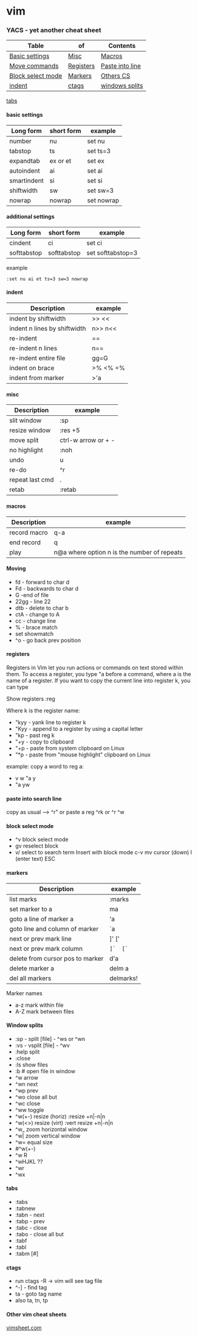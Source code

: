 # vim 
### YACS - yet another cheat sheet

Table|of|Contents
--------- | ---------- | -------
[Basic settings](#basic-settings)|[Misc](#misc)|[Macros](#macros)
[Move commands](#moving)|[Registers](#registers)|[Paste into line](#paste-into-search-line)
[Block select mode](#block-select-mode)|[Markers](#markers)|[Others CS](#Other-vim-cheat-sheets)|
[indent](#indent)|[ctags](#ctags)|[windows splits](#window-splits)|
[tabs](#tabs)



#### basic settings

Long form | short form | example
--------- | ---------- | -------
number|nu|set nu
tabstop|ts|set ts=3
expandtab|ex or et|set ex
autoindent|ai|set ai
smartindent|si|set si
shiftwidth|sw|set sw=3
nowrap|nowrap|set nowrap

#### additional settings
Long form | short form | example
--------- | ---------- | -------
cindent|ci|set ci
softtabstop|softtabstop|set softtabstop=3


example
```
:set nu ai et ts=3 sw=3 nowrap
```
#### indent

Description | example
----------- | -------
indent by shiftwidth|>>  <<
indent n lines by shiftwidth|n>> n<<
re-indent|==
re-indent n lines|n==
re-indent entire file|gg=G
indent on brace|>% <% =%
indent from marker|>'a

#### misc

Description | example
----------- | -------
slit window|:sp
resize window|:res +5
move split|ctrl-w arrow or + -
no highlight|:noh
undo|u
re-do|^r
repeat last cmd|.
retab|:retab

#### macros

Description | example
----------- | -------
record macro|q-a
end record|q
play|n@a  where option n is the number of repeats


#### Moving

- fd - forward to char d
- Fd - backwards to char d
- G -end of file
- 22gg - line 22
- dtb - delete to char b
- ctA - change to A
- cc - change line
- % - brace match
- set showmatch
- ^o - go back prev position

#### registers
Registers in Vim let you run actions or commands on text stored within them. To access a register, you type "a before a command, where a is the name of a register. If you want to copy the current line into register k, you can type

Show registers
:reg

Where k is the register name:
- "kyy  - yank line to register k
- "Kyy  - append to a register by using a capital letter
- "kp - past reg k
- "+y - copy to clipboard
- "+p - paste from system clipboard on Linux
- "*p - paste from "mouse highlight" clipboard on Linux

example: copy a word to reg a:
- v w "a y
- "a yw

#### paste into search line
copy as usual -->
^r"
or paste a reg ^rk
or ^r ^w

#### block select mode
- ^v  block select mode
- gv  reselect block
- v/   select to search term
Insert with block mode
  c-v
  mv cursor  (down)
  I
  (enter text)
  ESC


#### markers
Description | example
----------- | -------
list marks|:marks
set marker to a|ma
goto a line of marker a|'a      
goto line and column of marker|`a      
next or prev mark line|]'  ['   
next or prev mark column|```]`  [` ```
delete from cursor pos to marker|d'a    
delete marker a|delm a
del all markers|delmarks! 

Marker names
- a-z mark within file
- A-Z mark between files

#### Window splits
- :sp - split [file] - ^ws or ^wn
- :vs - vsplit [file]  - ^wv
- :help split
- :close
- :ls show files
- :b # open file in window
- ^w arrow
- ^wn next
- ^wp prev
- ^wo close all but
- ^wc close 
- ^ww toggle
- ^w(+-)  resize (horiz) :resize +n|-n|n
- ^w(<>) resize (virt)  :vert resize +n|-n|n
- ^w_  zoom horizontal window
- ^w|  zoom vertical window
- ^w= equal size
- #^w(+-)
- ^w R
- ^wHJKL ??
- ^wr
- ^wx

#### tabs
- :tabs
- :tabnew
- :tabn - next
- :tabp - prev
- :tabc - close
- :tabo - close all but
- :tabf
- :tabl
- :tabm [#]



#### ctags
- run ctags -R -> vim will see tag file 
- ^-] - find tag 
- ta - goto tag name 
- also ta, tn, tp 

#### Other vim cheat sheets

[vimsheet.com](http://vimsheet.com/ "vimsheet" )



